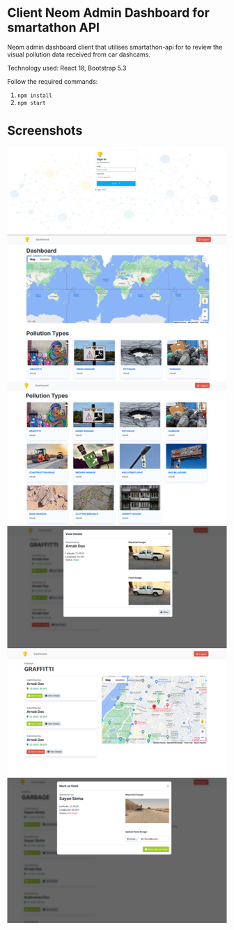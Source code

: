 # Client Neom Admin Dashboard for smartathon API

Neom admin dashboard client that utilises smartathon-api for to review the visual pollution data received from car dashcams.

Technology used: React 18, Bootstrap 5.3

Follow the required commands:
1. ```npm install```
2. ```npm start```

# Screenshots
<img src="screenshots/screenshot1.png" width="500px" height="200px"/>
<img src="screenshots/screenshot2.png" />
<img src="screenshots/screenshot3.png" />
<img src="screenshots/screenshot4.png" />
<img src="screenshots/screenshot5.png" />
<img src="screenshots/screenshot6.png" />
